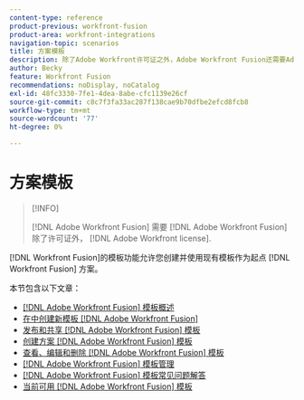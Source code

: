 ```yaml
---
content-type: reference
product-previous: workfront-fusion
product-area: workfront-integrations
navigation-topic: scenarios
title: 方案模板
description: 除了Adobe Workfront许可证之外，Adobe Workfront Fusion还需要Adobe Workfront Fusion许可证。
author: Becky
feature: Workfront Fusion
recommendations: noDisplay, noCatalog
exl-id: 48fc3330-7fe1-4dea-8abe-cfc1139e26cf
source-git-commit: c8c7f3fa33ac287f138cae9b70dfbe2efcd8fcb8
workflow-type: tm+mt
source-wordcount: '77'
ht-degree: 0%

---
```


# 方案模板

>[!INFO]
>
>[!DNL Adobe Workfront Fusion] 需要 [!DNL Adobe Workfront Fusion] 除了许可证外， [!DNL Adobe Workfront license].

[!DNL Workfront Fusion]的模板功能允许您创建并使用现有模板作为起点 [!DNL Workfront Fusion] 方案。

本节包含以下文章：

* [[!DNL Adobe Workfront Fusion] 模板概述](/help/quicksilver/workfront-fusion/scenarios/templates/fusion-templates-overview.md)
* [在中创建新模板 [!DNL Adobe Workfront Fusion]](../../../workfront-fusion/scenarios/templates/create-new-fusion-templates.md)
* [发布和共享 [!DNL Adobe Workfront Fusion] 模板](../../../workfront-fusion/scenarios/templates/publish-and-share-fusion-templates.md)
* [创建方案 [!DNL Adobe Workfront Fusion] 模板](../../../workfront-fusion/scenarios/templates/create-scenarios-with-fusion-templates.md)
* [查看、编辑和删除 [!DNL Adobe Workfront Fusion] 模板](../../../workfront-fusion/scenarios/templates/view-edit-and-delete-fusion-templates.md)
* [[!DNL Adobe Workfront Fusion] 模板管理](../../../workfront-fusion/scenarios/templates/fusion-templates-adminstration.md)
* [[!DNL Adobe Workfront Fusion] 模板常见问题解答](../../../workfront-fusion/scenarios/templates/fusion-templates-faqs.md)
* [当前可用 [!DNL Adobe Workfront Fusion] 模板](../../../workfront-fusion/scenarios/templates/currently-available-fusion-templates.md)
